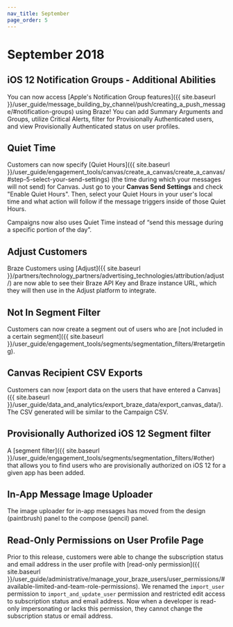 ```yaml
---
nav_title: September
page_order: 5
---
```

# September 2018

## iOS 12 Notification Groups - Additional Abilities
You can now access [Apple's Notification Group features]({{ site.baseurl }}/user_guide/message_building_by_channel/push/creating_a_push_message/#notification-groups) using Braze! You can add Summary Arguments and Groups, utilize Critical Alerts, filter for Provisionally Authenticated users, and view Provisionally Authenticated status on user profiles.

## Quiet Time

Customers can now specify [Quiet Hours]({{ site.baseurl }}/user_guide/engagement_tools/canvas/create_a_canvas/create_a_canvas/#step-5-select-your-send-settings) (the time during which your messages will not send) for Canvas. Just go to your __Canvas Send Settings__ and check "Enable Quiet Hours". Then, select your Quiet Hours in your user's local time and what action will follow if the message triggers inside of those Quiet Hours.

Campaigns now also uses Quiet Time instead of “send this message during a specific portion of the day”.

## Adjust Customers

Braze Customers using [Adjust]({{ site.baseurl }}/partners/technology_partners/advertising_technologies/attribution/adjust/) are now able to see their Braze API Key and Braze instance URL, which they will then use in the Adjust platform to integrate.

## Not In Segment Filter

Customers can now create a segment out of users who are [not included in a certain segment]({{ site.baseurl }}/user_guide/engagement_tools/segments/segmentation_filters/#retargeting).

## Canvas Recipient CSV Exports

Customers can now [export data on the users that have entered a Canvas]({{ site.baseurl }}/user_guide/data_and_analytics/export_braze_data/export_canvas_data/). The CSV generated will be similar to the Campaign CSV.

## Provisionally Authorized iOS 12 Segment filter
A [segment filter]({{ site.baseurl }}/user_guide/engagement_tools/segments/segmentation_filters/#other) that allows you to find users who are provisionally authorized on iOS 12 for a given app has been added.

## In-App Message Image Uploader
The image uploader for in-app messages has moved from the design (paintbrush) panel to the compose (pencil) panel.

## Read-Only Permissions on User Profile Page
Prior to this release, customers were able to change the subscription status and email address in the user profile with [read-only permission]({{ site.baseurl }}/user_guide/administrative/manage_your_braze_users/user_permissions/#available-limited-and-team-role-permissions). We renamed the `import_user` permission to `import_and_update_user` permission and restricted edit access to subscription status and email address. Now when a developer is read-only impersonating or lacks this permission, they cannot change the subscription status or email address.
